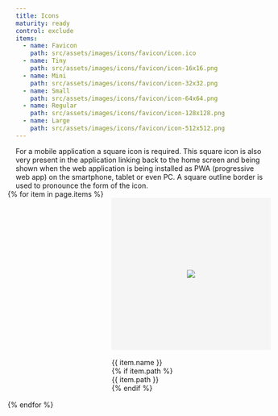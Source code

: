 ```yaml
---
title: Icons
maturity: ready
control: exclude
items:
  - name: Favicon
    path: src/assets/images/icons/favicon/icon.ico
  - name: Tiny
    path: src/assets/images/icons/favicon/icon-16x16.png
  - name: Mini
    path: src/assets/images/icons/favicon/icon-32x32.png
  - name: Small
    path: src/assets/images/icons/favicon/icon-64x64.png
  - name: Regular
    path: src/assets/images/icons/favicon/icon-128x128.png
  - name: Large
    path: src/assets/images/icons/favicon/icon-512x512.png
---
```


<style>
.set {
  display: flex;
  flex-wrap: wrap;
  margin: 0 -1rem;
  margin-top: 0;
  padding: 0;
  list-style: none;
}
li {
  flex: 1 0 20%;
  margin: 1rem;
}
.image {
  display: flex;
  flex-direction: column;
  align-items: center;
  justify-content: center;
  width: 100%;
  min-width: 280px;
  height: 300px;
  background-color: whitesmoke;
  border: 1px solid whitesmoke;
  margin-bottom: 1rem;
}
img {
  max-height: 100%;
}
p {
  margin: 0;
}
</style>

<p>For a mobile application a square icon is required. This square icon is also very present in the application linking back to the home screen and being shown when the web application is being installed as PWA (progressive web app) on the smartphone, tablet or even PC. A square outline border is used to pronounce the form of the icon.</p>

<ul class="set">
{% for item in page.items %} 
  <li>
    <div class="image"><img src="{{ site.baseurl }}/{{ item.path }}"/></div>
    <p class="header">{{ item.name }}</p>
    {% if item.path %}<p>{{ item.path }}</p>{% endif %}
  </li>
{% endfor %}
</ul>
